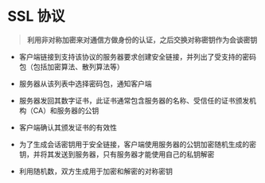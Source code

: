 # SSL 协议

> **利用非对称加密来对通信方做身份的认证，之后交换对称密钥作为会谈密钥**

- 客户端链接到支持该协议的服务器要求创建安全链接，并列出了受支持的密码包（包括加密算法、散列算法等）

- 服务器从该列表中选择密码包，通知客户端

- 服务器发回其数字证书，此证书通常包含服务器的名称、受信任的证书颁发机构（CA）和服务器的公钥

- 客户端确认其颁发证书的有效性

- 为了生成会话密钥用于安全链接，客户端使用服务器的公钥加密随机生成的密钥，并将其发送到服务器，只有服务器才能使用自己的私钥解密

- 利用随机数，双方生成用于加密和解密的对称密钥

